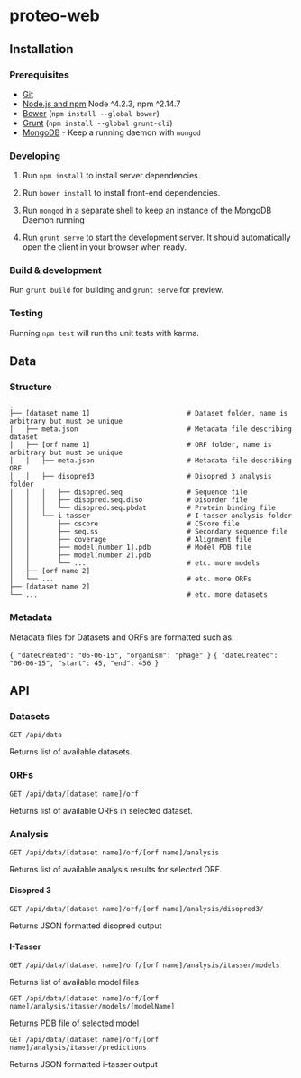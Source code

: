 # proteo-web

## Installation

### Prerequisites

- [Git](https://git-scm.com/)
- [Node.js and npm](nodejs.org) Node ^4.2.3, npm ^2.14.7
- [Bower](bower.io) (`npm install --global bower`)
- [Grunt](http://gruntjs.com/) (`npm install --global grunt-cli`)
- [MongoDB](https://www.mongodb.org/) - Keep a running daemon with `mongod`

### Developing

1. Run `npm install` to install server dependencies.

2. Run `bower install` to install front-end dependencies.

3. Run `mongod` in a separate shell to keep an instance of the MongoDB Daemon running

4. Run `grunt serve` to start the development server. It should automatically open the client in your browser when ready.

### Build & development

Run `grunt build` for building and `grunt serve` for preview.

### Testing

Running `npm test` will run the unit tests with karma.

## Data

### Structure

    .
    ├── [dataset name 1]                        # Dataset folder, name is arbitrary but must be unique
    │   ├── meta.json                           # Metadata file describing dataset
    │   ├── [orf name 1]                        # ORF folder, name is arbitrary but must be unique
    │   │   ├── meta.json                       # Metadata file describing ORF
    │   │   ├── disopred3                       # Disopred 3 analysis folder
    │   │   │   ├── disopred.seq                # Sequence file
    │   │   │   ├── disopred.seq.diso           # Disorder file
    │   │   │   └── disopred.seq.pbdat          # Protein binding file
    │   │   └── i-tasser                        # I-tasser analysis folder  
    │   │       ├── cscore                      # CScore file
    │   │       ├── seq.ss                      # Secondary sequence file
    │   │       ├── coverage                    # Alignment file
    │   │       ├── model[number 1].pdb         # Model PDB file
    │   │       ├── model[number 2].pdb         
    │   │       └── ...                         # etc. more models
    │   ├── [orf name 2]        
    │   └── ...                                 # etc. more ORFs
    ├── [dataset name 2]
    └── ...                                     # etc. more datasets

### Metadata

Metadata files for Datasets and ORFs are formatted such as:

`
    {
    "dateCreated": "06-06-15",
    "organism": "phage"
    }
`
`
{
	"dateCreated": "06-06-15",
	"start": 45,
	"end": 456
}
`
## API

### Datasets

`GET /api/data`

Returns list of available datasets.

### ORFs

`GET /api/data/[dataset name]/orf`

Returns list of available ORFs in selected dataset.

### Analysis

`GET /api/data/[dataset name]/orf/[orf name]/analysis`

Returns list of available analysis results for selected ORF.

#### Disopred 3

`GET /api/data/[dataset name]/orf/[orf name]/analysis/disopred3/`

Returns JSON formatted disopred output

#### I-Tasser

`GET /api/data/[dataset name]/orf/[orf name]/analysis/itasser/models`

Returns list of available model files

`GET /api/data/[dataset name]/orf/[orf name]/analysis/itasser/models/[modelName]`

Returns PDB file of selected model

`GET /api/data/[dataset name]/orf/[orf name]/analysis/itasser/predictions`

Returns JSON formatted i-tasser output
